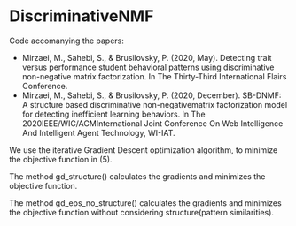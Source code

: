 # DiscriminativeNMF

Code accomanying the papers: 
* Mirzaei, M., Sahebi, S., & Brusilovsky, P. (2020, May). Detecting trait versus performance student behavioral patterns using discriminative non-negative matrix factorization. In The Thirty-Third International Flairs Conference.
* Mirzaei, M., Sahebi, S., & Brusilovsky, P. (2020, December). SB-DNMF: A structure based discriminative non-negativematrix factorization model for detecting inefficient learning behaviors. In The 2020IEEE/WIC/ACMInternational Joint Conference On Web Intelligence And Intelligent Agent Technology, WI-IAT.

We use the iterative Gradient Descent optimization algorithm, to minimize the objective function in (5).

The method gd_structure() calculates the gradients and minimizes the objective function.

The method gd_eps_no_structure() calculates the gradients and minimizes the objective function without considering structure(pattern similarities).

